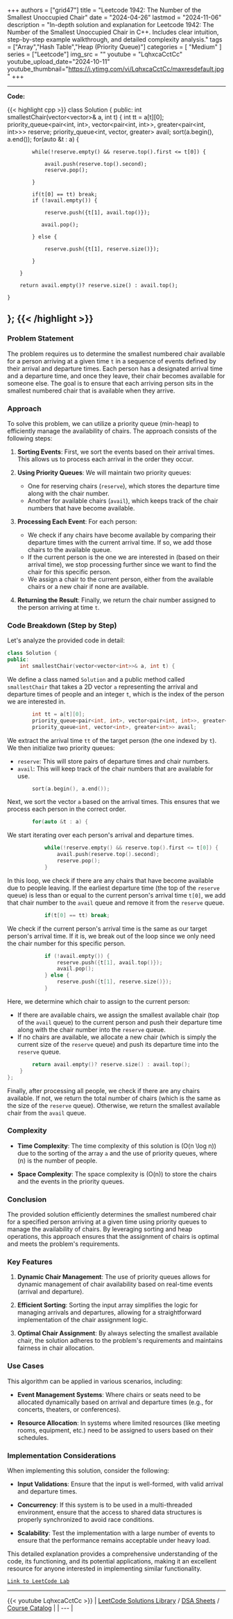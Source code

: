 
+++
authors = ["grid47"]
title = "Leetcode 1942: The Number of the Smallest Unoccupied Chair"
date = "2024-04-26"
lastmod = "2024-11-06"
description = "In-depth solution and explanation for Leetcode 1942: The Number of the Smallest Unoccupied Chair in C++. Includes clear intuition, step-by-step example walkthrough, and detailed complexity analysis."
tags = ["Array","Hash Table","Heap (Priority Queue)"]
categories = [
    "Medium"
]
series = ["Leetcode"]
img_src = ""
youtube = "LqhxcaCctCc"
youtube_upload_date="2024-10-11"
youtube_thumbnail="https://i.ytimg.com/vi/LqhxcaCctCc/maxresdefault.jpg"
+++



---
**Code:**

{{< highlight cpp >}}
class Solution {
public:
    int smallestChair(vector<vector<int>>& a, int t) {
        int tt = a[t][0];
        priority_queue<pair<int, int>, vector<pair<int, int>>, greater<pair<int, int>>> reserve;
        priority_queue<int, vector<int>, greater<int>> avail;
        sort(a.begin(), a.end());
        for(auto &t : a) {
            
            while(!reserve.empty() && reserve.top().first <= t[0]) {
                
                avail.push(reserve.top().second);
                reserve.pop();
                
            }
            
            if(t[0] == tt) break;
            if (!avail.empty()) {
                
                reserve.push({t[1], avail.top()});
                             
               avail.pop();
                
            } else {
                
                reserve.push({t[1], reserve.size()});
                
            }
            
        }
        
        return avail.empty()? reserve.size() : avail.top();
        
    }
};
{{< /highlight >}}
---

### Problem Statement

The problem requires us to determine the smallest numbered chair available for a person arriving at a given time `t` in a sequence of events defined by their arrival and departure times. Each person has a designated arrival time and a departure time, and once they leave, their chair becomes available for someone else. The goal is to ensure that each arriving person sits in the smallest numbered chair that is available when they arrive.

### Approach

To solve this problem, we can utilize a priority queue (min-heap) to efficiently manage the availability of chairs. The approach consists of the following steps:

1. **Sorting Events**: First, we sort the events based on their arrival times. This allows us to process each arrival in the order they occur.

2. **Using Priority Queues**: We will maintain two priority queues:
   - One for reserving chairs (`reserve`), which stores the departure time along with the chair number.
   - Another for available chairs (`avail`), which keeps track of the chair numbers that have become available.

3. **Processing Each Event**: For each person:
   - We check if any chairs have become available by comparing their departure times with the current arrival time. If so, we add those chairs to the available queue.
   - If the current person is the one we are interested in (based on their arrival time), we stop processing further since we want to find the chair for this specific person.
   - We assign a chair to the current person, either from the available chairs or a new chair if none are available.

4. **Returning the Result**: Finally, we return the chair number assigned to the person arriving at time `t`.

### Code Breakdown (Step by Step)

Let's analyze the provided code in detail:

```cpp
class Solution {
public:
    int smallestChair(vector<vector<int>>& a, int t) {
```
We define a class named `Solution` and a public method called `smallestChair` that takes a 2D vector `a` representing the arrival and departure times of people and an integer `t`, which is the index of the person we are interested in.

```cpp
        int tt = a[t][0];
        priority_queue<pair<int, int>, vector<pair<int, int>>, greater<pair<int, int>>> reserve;
        priority_queue<int, vector<int>, greater<int>> avail;
```
We extract the arrival time `tt` of the target person (the one indexed by `t`). We then initialize two priority queues:
- `reserve`: This will store pairs of departure times and chair numbers.
- `avail`: This will keep track of the chair numbers that are available for use.

```cpp
        sort(a.begin(), a.end());
```
Next, we sort the vector `a` based on the arrival times. This ensures that we process each person in the correct order.

```cpp
        for(auto &t : a) {
```
We start iterating over each person's arrival and departure times.

```cpp
            while(!reserve.empty() && reserve.top().first <= t[0]) {
                avail.push(reserve.top().second);
                reserve.pop();
            }
```
In this loop, we check if there are any chairs that have become available due to people leaving. If the earliest departure time (the top of the `reserve` queue) is less than or equal to the current person's arrival time `t[0]`, we add that chair number to the `avail` queue and remove it from the `reserve` queue.

```cpp
            if(t[0] == tt) break;
```
We check if the current person's arrival time is the same as our target person's arrival time. If it is, we break out of the loop since we only need the chair number for this specific person.

```cpp
            if (!avail.empty()) {
                reserve.push({t[1], avail.top()});
                avail.pop();
            } else {
                reserve.push({t[1], reserve.size()});
            }
```
Here, we determine which chair to assign to the current person:
- If there are available chairs, we assign the smallest available chair (top of the `avail` queue) to the current person and push their departure time along with the chair number into the `reserve` queue.
- If no chairs are available, we allocate a new chair (which is simply the current size of the `reserve` queue) and push its departure time into the `reserve` queue.

```cpp
        return avail.empty()? reserve.size() : avail.top();
    }
};
```
Finally, after processing all people, we check if there are any chairs available. If not, we return the total number of chairs (which is the same as the size of the `reserve` queue). Otherwise, we return the smallest available chair from the `avail` queue.

### Complexity

- **Time Complexity**: The time complexity of this solution is \(O(n \log n)\) due to the sorting of the array `a` and the use of priority queues, where \(n\) is the number of people.

- **Space Complexity**: The space complexity is \(O(n)\) to store the chairs and the events in the priority queues.

### Conclusion

The provided solution efficiently determines the smallest numbered chair for a specified person arriving at a given time using priority queues to manage the availability of chairs. By leveraging sorting and heap operations, this approach ensures that the assignment of chairs is optimal and meets the problem's requirements.

### Key Features

1. **Dynamic Chair Management**: The use of priority queues allows for dynamic management of chair availability based on real-time events (arrival and departure).

2. **Efficient Sorting**: Sorting the input array simplifies the logic for managing arrivals and departures, allowing for a straightforward implementation of the chair assignment logic.

3. **Optimal Chair Assignment**: By always selecting the smallest available chair, the solution adheres to the problem's requirements and maintains fairness in chair allocation.

### Use Cases

This algorithm can be applied in various scenarios, including:

- **Event Management Systems**: Where chairs or seats need to be allocated dynamically based on arrival and departure times (e.g., for concerts, theaters, or conferences).

- **Resource Allocation**: In systems where limited resources (like meeting rooms, equipment, etc.) need to be assigned to users based on their schedules.

### Implementation Considerations

When implementing this solution, consider the following:

- **Input Validations**: Ensure that the input is well-formed, with valid arrival and departure times.

- **Concurrency**: If this system is to be used in a multi-threaded environment, ensure that the access to shared data structures is properly synchronized to avoid race conditions.

- **Scalability**: Test the implementation with a large number of events to ensure that the performance remains acceptable under heavy load.

This detailed explanation provides a comprehensive understanding of the code, its functioning, and its potential applications, making it an excellent resource for anyone interested in implementing similar functionality.

[`Link to LeetCode Lab`](https://leetcode.com/problems/the-number-of-the-smallest-unoccupied-chair/description/)

---
{{< youtube LqhxcaCctCc >}}
| [LeetCode Solutions Library](https://grid47.xyz/leetcode/) / [DSA Sheets](https://grid47.xyz/sheets/) / [Course Catalog](https://grid47.xyz/courses/) |
| --- |
